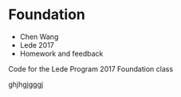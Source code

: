 # Foundation

- Chen Wang
- Lede 2017
- Homework and feedback

Code for the Lede Program 2017 Foundation class 



ghjhgjgggj